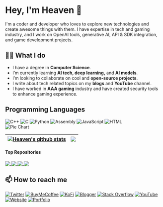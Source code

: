 # Hey, I'm Heaven 👋

I'm a coder and developer who loves to explore new technologies and create awesome things with them. I have expertise in tech and gaming industry, and I work on OpenAI tools, generative AI, API & SDK integration, and game development projects.

## 👨‍💻 What I do
- I have a degree in **Computer Science**.
- I’m currently learning **AI tech, deep learning,** and **AI models**.
- I’m looking to collaborate on cool and **open-source projects**.
- I write about tech related topics on my **blogs** and **YouTube** channel.
- I have worked in **AAA gaming** industry and have created security tools to enhance gaming experience.

## Programming Languages
  <div class="container">
      <div class="badges">
          <img src="https://img.shields.io/badge/C%2B%2B-blue?style=for-the-badge&logo=c%2B%2B" alt="C++">
          <img src="https://img.shields.io/badge/C-red?style=for-the-badge&logo=c" alt="C">
          <img src="https://img.shields.io/badge/Python-yellow?style=for-the-badge&logo=python" alt="Python">
          <img src="https://img.shields.io/badge/Assembly-green?style=for-the-badge&logo=assembly" alt="Assembly">
          <img src="https://img.shields.io/badge/JavaScript-yellow?style=for-the-badge&logo=javascript" alt="JavaScript">
          <img src="https://img.shields.io/badge/HTML-orange?style=for-the-badge&logo=html5" alt="HTML">
      </div>
      <div class="chart">
          <img src="https://chart.googleapis.com/chart?chs=600x400&cht=p&chco=3366FF,FF9900,800080,DC3912,FFFF00&chd=t:73.23,12.36,8.48,5.18,0.49,0.26&chl=C%2B%2B|C|Python|Assembly|JavaScript|HTML&chtt=Languages&chts=000000,20" alt="Pie Chart">
      </div>
  </div>


| <a href="https://github.com/anuraghazra/github-readme-stats"><img align="center" src="https://github-readme-stats.vercel.app/api?username=haseeb-heaven&show_icons=true&include_all_commits=false&theme=buefy&hide_border=true" alt="Heaven's github stats" /></a> | <a href="https://github.com/haseeb-heaven?tab=repositories"><img align="center" src="https://github-readme-stats.vercel.app/api/top-langs/?username=haseeb-heaven&layout=compact&theme=buefy&hide_border=true" /></a> |
| ------------- | ------------- |

#### Top Repositories
<a href="https://github.com/haseeb-heaven/LangChain-Coder">
  <img align="center" src="https://github-readme-stats.vercel.app/api/pin/?username=haseeb-heaven&repo=LangChain-Coder&theme=buefy" />
</a>
<a href="https://github.com/haseeb-heaven/AutoBard-Coder">
  <img align="center" src="https://github-readme-stats.vercel.app/api/pin/?username=haseeb-heaven&repo=AutoBard-Coder&theme=buefy" />
</a>
<a href="https://github.com/haseeb-heaven/CodeRunner-Plugin">
  <img align="center" src="https://github-readme-stats.vercel.app/api/pin/?username=haseeb-heaven&repo=CodeRunner-Plugin&theme=buefy" />
</a>
<a href="https://github.com/haseeb-heaven/open-code-interpreter">
  <img align="center" src="https://github-readme-stats.vercel.app/api/pin/?username=haseeb-heaven&repo=open-code-interpreter&theme=buefy" />
</a>

## 📫 How to reach me
[![Twitter](https://img.shields.io/badge/Twitter-1DA1F2?style=for-the-badge&logo=twitter&logoColor=white)](https://twitter.com/haseeb_heaven) 
[![BuyMeCoffee](https://img.shields.io/badge/Buy%20Me%20a%20Coffee-ffdd00?style=for-the-badge&logo=buy-me-a-coffee&logoColor=black)](https://www.buymeacoffee.com/haseebheaven)
[![KoFi](https://img.shields.io/badge/KoFi-ffdd00?style=for-the-badge&logo=Ko-fi&logoColor=orange)](https://ko-fi.com/heavenhm)
[![Blogger](https://img.shields.io/badge/Blogger-FF5722?style=for-the-badge&logo=blogger&logoColor=white)](https://haseeb-heaven.blogspot.com/) 
[![Stack Overflow](https://img.shields.io/badge/-Stackoverflow-FE7A16?style=for-the-badge&logo=stack-overflow&logoColor=white)](https://stackoverflow.com/users/6219626/haseeb-mir) 
[![YouTube](https://img.shields.io/badge/YouTube-FF0000?style=for-the-badge&logo=youtube&logoColor=white)](https://www.youtube.com/@HaseebHeaven/videos) 
[![Website](https://img.shields.io/badge/website-000000?style=for-the-badge&logo=About.me&logoColor=white)](https://haseebmahrhm.editorx.io/haseeb-heaven)
[![Portfolio](https://img.shields.io/badge/Portfolio-000000?style=for-the-badge&logo=About.me&logoColor=white)](https://haseeb-mir.netlify.app/)

